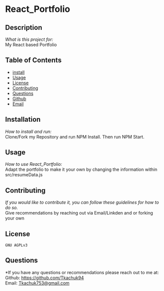 # React_Portfolio
## Description 
*What is this project for:* 
<br>
  My React based Portfolio
## Table of Contents
* [install](#installation)
* [Usage](#usage)
* [License](#license)
* [Contributing](#contributing)
* [Questions](#Questions)
* [Github](#github)
* [Email](#email)
## Installation
*How to install and run:*
<br>
    Clone/Fork my Repository and run NPM Install. Then run NPM Start.
## Usage 
  *How to use React_Portfolio:*
<br>
  Adapt the portfolio to make it your own by changing the information within src/resumeData.js
## Contributing
  *If you would like to contribute it, you can follow these guidelines for how to do so.*
<br>
  Give recommendations by reaching out via Email/Linkden and or forking your own

## License
    GNU AGPLv3
## Questions
*If you have any questions or recommendations please reach out to me at:
<br>
Github: https://github.com/Tkachuk94 
<br>
Email: Tkachuk753@gmail.com
    
